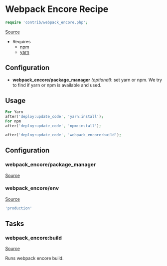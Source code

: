 <!-- DO NOT EDIT THIS FILE! -->
<!-- Instead edit contrib/webpack_encore.php -->
<!-- Then run bin/docgen -->

# Webpack Encore Recipe

```php
require 'contrib/webpack_encore.php';
```

[Source](/contrib/webpack_encore.php)

* Requires
  * [npm](/docs/contrib/npm.md)
  * [yarn](/docs/contrib/yarn.md)



## Configuration

- **webpack_encore/package_manager** *(optional)*: set yarn or npm. We try to find if yarn or npm is available and used.

## Usage

```php
For Yarn
after('deploy:update_code', 'yarn:install');
For npm
after('deploy:update_code', 'npm:install');

after('deploy:update_code', 'webpack_encore:build');
```


## Configuration
### webpack_encore/package_manager
[Source](https://github.com/deployphp/deployer/blob/master/contrib/webpack_encore.php#L24)





### webpack_encore/env
[Source](https://github.com/deployphp/deployer/blob/master/contrib/webpack_encore.php#L32)



```php title="Default value"
'production'
```



## Tasks

### webpack_encore:build
[Source](https://github.com/deployphp/deployer/blob/master/contrib/webpack_encore.php#L35)

Runs webpack encore build.




